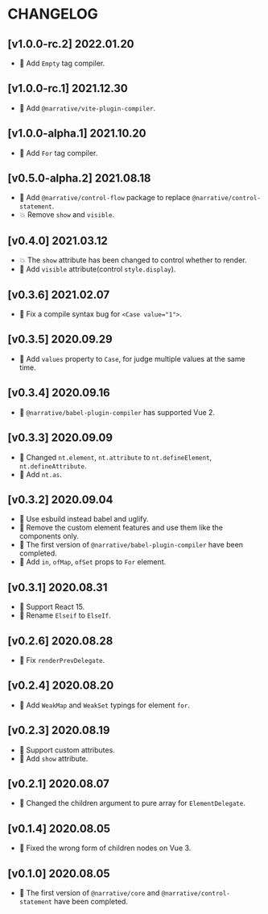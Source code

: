 # CHANGELOG

## [v1.0.0-rc.2] 2022.01.20

- 🌟 Add `Empty` tag compiler.

## [v1.0.0-rc.1] 2021.12.30

- 🌟 Add `@narrative/vite-plugin-compiler`.

## [v1.0.0-alpha.1] 2021.10.20

- 🌟 Add `For` tag compiler.

## [v0.5.0-alpha.2] 2021.08.18

- 🌟 Add `@narrative/control-flow` package to replace `@narrative/control-statement`.
- 💥 Remove `show` and `visible`.

## [v0.4.0] 2021.03.12

- 💥 The `show` attribute has been changed to control whether to render.
- 🌟 Add `visible` attribute(control `style.display`).

## [v0.3.6] 2021.02.07

- 🐞 Fix a compile syntax bug for `<Case value="1">`.

## [v0.3.5] 2020.09.29

- 🌟 Add `values` property to `Case`, for judge multiple values at the same time.

## [v0.3.4] 2020.09.16

- 🐞 `@narrative/babel-plugin-compiler` has supported Vue 2.

## [v0.3.3] 2020.09.09

- 🌟 Changed `nt.element`, `nt.attribute` to `nt.defineElement`, `nt.defineAttribute`.
- 🌟 Add `nt.as`.

## [v0.3.2] 2020.09.04

- 🌟 Use esbuild instead babel and uglify.
- 🌟 Remove the custom element features and use them like the components only.
- 🌟 The first version of `@narrative/babel-plugin-compiler` have been completed.
- 🌟 Add `in`, `ofMap`, `ofSet` props to `For` element.

## [v0.3.1] 2020.08.31

- 🌟 Support React 15.
- 🌟 Rename `Elseif` to `ElseIf`.

## [v0.2.6] 2020.08.28

- 🐞 Fix `renderPrevDelegate`.

## [v0.2.4] 2020.08.20

- 🐞 Add `WeakMap` and `WeakSet` typings for element `for`.

## [v0.2.3] 2020.08.19

- 🌟 Support custom attributes.
- 🌟 Add `show` attribute.

## [v0.2.1] 2020.08.07

- 🌟 Changed the children argument to pure array for `ElementDelegate`.

## [v0.1.4] 2020.08.05

- 🐞 Fixed the wrong form of children nodes on Vue 3.

## [v0.1.0] 2020.08.05

- 🌟 The first version of `@narrative/core` and `@narrative/control-statement` have been completed.
